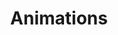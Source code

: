 ---
title: Animations
description: Everything you need to know about Animations in the Blueprint Format.
---